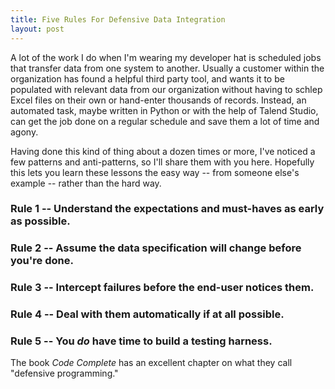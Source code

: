 ```yaml
---
title: Five Rules For Defensive Data Integration
layout: post
---
```


A lot of the work I do when I'm wearing my developer hat is scheduled jobs that transfer data
from one system to another. Usually a customer within the organization has found a helpful
third party tool, and wants it to be populated with relevant data from our organization without
having to schlep Excel files on their own or hand-enter thousands of records.
Instead, an automated task, maybe written in Python or with the help of Talend Studio, can
get the job done on a regular schedule and save them a lot of time and agony.

Having done this kind of thing about a dozen times or more, I've noticed a few patterns and
anti-patterns, so I'll share them with you here. Hopefully this lets you learn these lessons
the easy way -- from someone else's example -- rather than the hard way.

### Rule 1 -- Understand the expectations and must-haves as early as possible.

### Rule 2 -- Assume the data specification will change before you're done.

### Rule 3 -- Intercept failures before the end-user notices them.

### Rule 4 -- Deal with them automatically if at all possible.

### Rule 5 -- You *do* have time to build a testing harness.

The book *Code Complete* has an excellent chapter on what they call "defensive programming."
